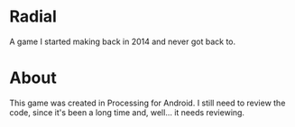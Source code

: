 # Radial
A game I started making back in 2014 and never got back to.

# About
This game was created in Processing for Android. I still need to review the code, since it's been a long time and, well... it needs reviewing.
